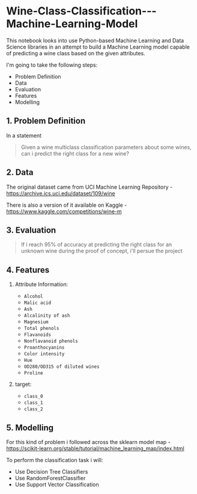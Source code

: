# Wine-Class-Classification---Machine-Learning-Model
This notebook looks into use Python-based Machine Learning and Data Science libraries in an attempt to build a Machine Learning model capable of predicting a wine class based on the given attributes.

I'm going to take the following steps:

* Problem Definition
* Data
* Evaluation
* Features
* Modelling

## 1. Problem Definition

In a statement
> Given a wine multiclass classification parameters about some wines, can i predict the right class for a new wine?

## 2. Data

The original dataset came from UCI Machine Learning Repository - https://archive.ics.uci.edu/dataset/109/wine

There is also a version of it available on Kaggle - https://www.kaggle.com/competitions/wine-m

## 3. Evaluation 
> If i reach 95% of accuracy at predicting the right class for an unknown wine during the proof of concept, i'll persue the project

## 4. Features

1. Attribute Information:
    * `Alcohol`
    * `Malic acid`
    * `Ash`
    * `Alcalinity of ash`
    * `Magnesium`
    * `Total phenols`
    * `Flavanoids`
    * `Nonflavanoid phenols`
    * `Proanthocyanins`
    * `Color intensity`
    * `Hue`
    * `OD280/OD315 of diluted wines`
    * `Proline`
    
2. target:
    * `class_0`
    * `class_1`
    * `class_2`

## 5. Modelling

For this kind of problem i followed across the sklearn model map - https://scikit-learn.org/stable/tutorial/machine_learning_map/index.html

To perform the classification task i will:
* Use Decision Tree Classifiers
* Use RandomForestClassifier
* Use Support Vector Classification